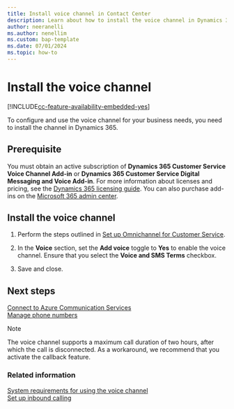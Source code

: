 ```yaml
---
title: Install voice channel in Contact Center
description: Learn about how to install the voice channel in Dynamics 365 Contact Center.
author: neeranelli
ms.author: nenellim
ms.custom: bap-template
ms.date: 07/01/2024
ms.topic: how-to
---
```


# Install the voice channel

[!INCLUDE[cc-feature-availability-embedded-yes](../../includes/cc-feature-availability-embedded-yes.md)]

To configure and use the voice channel for your business needs, you need to install the channel in Dynamics 365.

## Prerequisite

You must obtain an active subscription of **Dynamics 365 Customer Service Voice Channel Add-in** or **Dynamics 365 Customer Service Digital Messaging and Voice Add-in**. For more information about licenses and pricing, see the [Dynamics 365 licensing guide](https://go.microsoft.com/fwlink/p/?LinkId=866544). You can also purchase add-ins on the [Microsoft 365 admin center](/microsoft-365/commerce/buy-or-edit-an-add-on?view=o365-worldwide&preserve-view=true).

## Install the voice channel

1. Perform the steps outlined in [Set up Omnichannel for Customer Service](../implement/omnichannel-provision-license.md#set-up-omnichannel).

1. In the **Voice** section, set the **Add voice** toggle to **Yes** to enable the voice channel. Ensure that you select the **Voice and SMS Terms** checkbox.

1. Save and close.

## Next steps
[Connect to Azure Communication Services](voice-channel-acs-resource.md)  
[Manage phone numbers](voice-channel-manage-phone-numbers.md)  

> [!NOTE]  
> The voice channel supports a maximum call duration of two hours, after which the call is disconnected. As a workaround, we recommend that you activate the callback feature.


### Related information

[System requirements for using the voice channel](../implement/system-requirements-omnichannel.md)  
[Set up inbound calling](../voice-channel-route-queues.md)  
